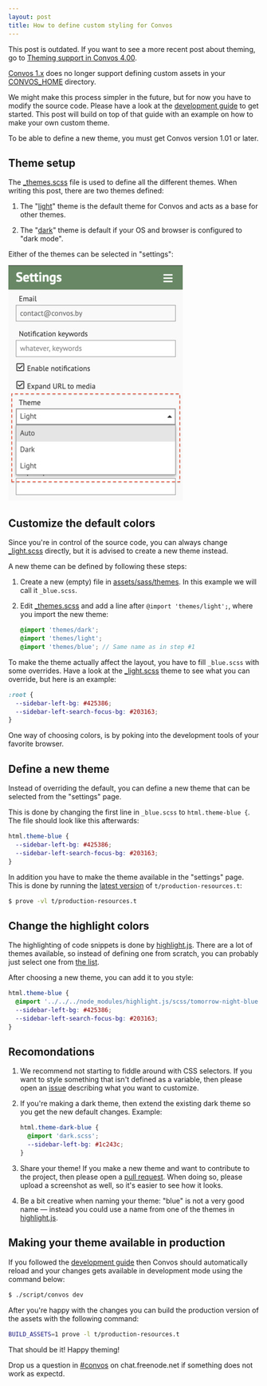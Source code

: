 ```yaml
---
layout: post
title: How to define custom styling for Convos
---
```


This post is outdated. If you want to see a more recent post about theming,
go to [Theming support in Convos 4.00](/2020/05/14/theming-support-in-4-point-oh.html).

<!--more-->

[Convos 1.x](/2019/10/26/convos-one-point-oh) does no longer support
defining custom assets in your [CONVOS_HOME](/doc/config) directory.

We might make this process simpler in the future, but for now you have
to modify the source code. Please have a look at the
[development guide](/doc/develop) to get started. This post will
build on top of that guide with an example on how to make your own
custom theme.

To be able to define a new theme, you must get Convos version 1.01 or
later.

## Theme setup

The [_themes.scss](https://github.com/Nordaaker/convos/blob/1.01/assets/sass/_themes.scss)
file is used to define all the different themes. When writing this post, there
are two themes defined:

1. The "[light](https://github.com/Nordaaker/convos/blob/1.01/assets/sass/themes/_light.scss)"
   theme is the default theme for Convos and acts as a base for other themes.

2. The "[dark](https://github.com/Nordaaker/convos/blob/1.01/assets/sass/themes/_dark.scss)"
   theme is default if your OS and browser is configured to "dark mode".

Either of the themes can be selected in "settings":

<img src="/public/screenshots/2019-11-02-settings.jpg" alt="Picture of Convos settings">

## Customize the default colors

Since you're in control of the source code, you can always change
[_light.scss](https://github.com/Nordaaker/convos/blob/1.01/assets/sass/themes/_light.scss)
directly, but it is advised to create a new theme instead.

A new theme can be defined by following these steps:

1. Create a new (empty) file in [assets/sass/themes](https://github.com/Nordaaker/convos/tree/1.01/assets/sass/themes).
   In this example we will call it `_blue.scss`.

2. Edit [_themes.scss](https://github.com/Nordaaker/convos/blob/1.01/assets/sass/_themes.scss)
   and add a line after `@import 'themes/light';`, where you import the new theme:

   ```scss
   @import 'themes/dark';
   @import 'themes/light';
   @import 'themes/blue'; // Same name as in step #1
   ```

To make the theme actually affect the layout, you have to fill `_blue.scss` with
some overrides. Have a look at the
[_light.scss](https://github.com/Nordaaker/convos/blob/1.01/assets/sass/themes/_light.scss)
theme to see what you can override, but here is an example:

```scss
:root {
  --sidebar-left-bg: #425386;
  --sidebar-left-search-focus-bg: #203163;
}
```

One way of choosing colors, is by poking into the development tools of your favorite
browser.

## Define a new theme

Instead of overriding the default, you can define a new theme that can be selected
from the "settings" page.

This is done by changing the first line in `_blue.scss` to `html.theme-blue {`.
The file should look like this afterwards:

```scss
html.theme-blue {
  --sidebar-left-bg: #425386;
  --sidebar-left-search-focus-bg: #203163;
}
```

In addition you have to make the theme available in the "settings" page.
This is done by running the [latest version](https://github.com/Nordaaker/convos/issues/404)
of `t/production-resources.t`:

```bash
$ prove -vl t/production-resources.t
```

## Change the highlight colors

The highlighting of code snippets is done by
[highlight.js](https://github.com/highlightjs/highlight.js). There are a lot of
themes available, so instead of defining one from scratch, you can probably
just select one from
[the list](https://github.com/highlightjs/highlight.js/tree/master/src/styles).

After choosing a new theme, you can add it to you style:

```scss
html.theme-blue {
  @import '../../../node_modules/highlight.js/scss/tomorrow-night-blue.scss';
  --sidebar-left-bg: #425386;
  --sidebar-left-search-focus-bg: #203163;
}
```

## Recomondations

1. We recommend not starting to fiddle around with CSS selectors. If you want
   to style something that isn't defined as a variable, then please open an
   [issue](https://github.com/Nordaaker/convos/issues) describing what you
   want to customize.

2. If you're making a dark theme, then extend the existing dark theme so you
   get the new default changes. Example:

   ```scss
   html.theme-dark-blue {
     @import 'dark.scss';
     --sidebar-left-bg: #1c243c;
   }
   ```

3. Share your theme! If you make a new theme and want to contribute to the
   project, then please open a [pull request](https://github.com/Nordaaker/convos/pulls).
   When doing so, please upload a screenshot as well, so it's easier to see
   how it looks.

4. Be a bit creative when naming your theme: "blue" is not a very good name
   &mdash; instead you could use a name from one of the themes in
   [highlight.js](https://github.com/highlightjs/highlight.js/tree/master/src/styles).

## Making your theme available in production

If you followed the [development guide](/doc/develop) then Convos should
automatically reload and your changes gets available in development mode
using the command below:

```bash
$ ./script/convos dev
```

After you're happy with the changes you can build the production version
of the assets with the following command:

```bash
BUILD_ASSETS=1 prove -l t/production-resources.t
````

That should be it! Happy theming!

Drop us a question in [#convos](irc://chat.freenode.net:6697/convos) on
chat.freenode.net if something does not work as expectd.
